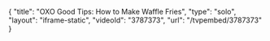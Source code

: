 {
    "title": "OXO Good Tips: How to Make Waffle Fries",
    "type": "solo",
    "layout": "iframe-static",
    "videoId": "3787373",
    "url": "\/tvpembed\/3787373"
}
